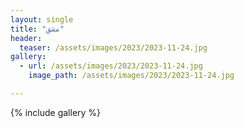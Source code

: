 ```yaml
---
layout: single
title: "مشق"
header:
  teaser: /assets/images/2023/2023-11-24.jpg
gallery:
  - url: /assets/images/2023/2023-11-24.jpg
    image_path: /assets/images/2023/2023-11-24.jpg 

---
```


{% include gallery %}
